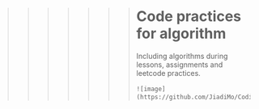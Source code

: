 >>>>>>> # Code practices for algorithm
>>>>>>> Including algorithms during lessons, assignments and leetcode practices.
>>>>>>>
>>>>>>> ```
>>>>>>> ![image](https://github.com/JiadiMo/Coding_practice/blob/master/leetcode.png)
>>>>>>> ```

